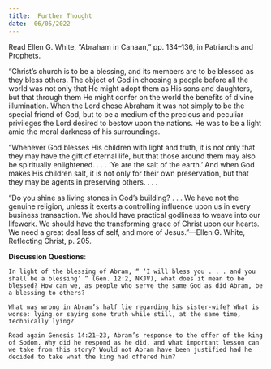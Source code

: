 ```yaml
---
title:  Further Thought
date:  06/05/2022
---
```


Read Ellen G. White, “Abraham in Canaan,” pp. 134–136, in Patriarchs and Prophets.

“Christ’s church is to be a blessing, and its members are to be blessed as they bless others. The object of God in choosing a people before all the world was not only that He might adopt them as His sons and daughters, but that through them He might confer on the world the benefits of divine illumination. When the Lord chose Abraham it was not simply to be the special friend of God, but to be a medium of the precious and peculiar privileges the Lord desired to bestow upon the nations. He was to be a light amid the moral darkness of his surroundings.

“Whenever God blesses His children with light and truth, it is not only that they may have the gift of eternal life, but that those around them may also be spiritually enlightened. . . . ‘Ye are the salt of the earth.’ And when God makes His children salt, it is not only for their own preservation, but that they may be agents in preserving others. . . .

“Do you shine as living stones in God’s building? . . . We have not the genuine religion, unless it exerts a controlling influence upon us in every business transaction. We should have practical godliness to weave into our lifework. We should have the transforming grace of Christ upon our hearts. We need a great deal less of self, and more of Jesus.”—Ellen G. White, Reflecting Christ, p. 205.

**Discussion Questions**:

`In light of the blessing of Abram, “ ‘I will bless you . . . and you shall be a blessing’ ” (Gen. 12:2, NKJV), what does it mean to be blessed? How can we, as people who serve the same God as did Abram, be a blessing to others?`

`What was wrong in Abram’s half lie regarding his sister-wife? What is worse: lying or saying some truth while still, at the same time, technically lying?`

`Read again Genesis 14:21–23, Abram’s response to the offer of the king of Sodom. Why did he respond as he did, and what important lesson can we take from this story? Would not Abram have been justified had he decided to take what the king had offered him?`